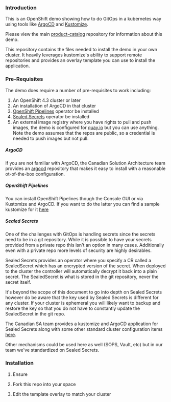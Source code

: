 ### Introduction

This is an OpenShift demo showing how to do GitOps in a kubernetes way using tools like [ArgoCD](https://argoproj.github.io/argo-cd/) and [Kustomize](https://kubernetes.io/docs/tasks/manage-kubernetes-objects/kustomization/).

Please view the main [product-catalog](https://github.com/gnunn-gitops/product-catalog) repository for information about this demo.

This repository contains the files needed to install the demo in your own cluster. It heavily leverages kustomize's ability to support remote repositories and provides an overlay template you can use to install the application.

### Pre-Requisites

The demo does require a number of pre-requisites to work including:

1. An OpenShift 4.3 cluster or later
2. An installation of ArgoCD in that cluster
3. [OpenShift Pipelines](https://www.openshift.com/learn/topics/pipelines) operator be installed
4. [Sealed Secrets](https://github.com/bitnami-labs/sealed-secrets) operator be installed
5. An external image registry where you have rights to pull and push images, the demo is configured for [quay.io](https://quay.io/repository) but you can use anything. Note the demo assumes that the repos are public, so a credential is needed to push images but not pull.

##### ArgoCD

If you are not familiar with ArgoCD, the Canadian Solution Architecture team provides an [argocd](https://github.com/redhat-canada-gitops/argocd) repository that makes it easy to install with a reasonable ot-of-the-box configuration.

##### OpenShift Pipelines

You can install OpenShift Pipelines though the Console GUI or via Kustomize and ArgoCD. If you want to do the latter you can find a sample kustomize for it [here](https://github.com/redhat-canada-gitops/catalog/tree/master/pipelines-operator/base)

##### Sealed Secrets

One of the challenges with GitOps is handling secrets since the secrets need to be in a git repository. While it is possible to have your secrets provided from a private repo this isn't an option in many cases. Additionally even with a private repo more levels of security are highly desirables.

Sealed Secrets provides an operator where you specify a CR called a SealedSecret which has an encrypted version of the secret. When deployed to the cluster the controller will automatically decrypt it back into a plain secret. The SealedSecret is what is stored in the git repository, never the secret itself.

It's beyond the scope of this document to go into depth on Sealed Secrets however do be aware that the key used by Sealed Secrets is different for any cluster. If your cluster is ephemeral you will likely want to backup and restore the key so that you do not have to constantly update the SealedSecret in the git repo.

The Canadian SA team provides a kustomize and ArgoCD application for Sealed Secrets along with some other standard cluster configuration items [here](https://github.com/redhat-canada-gitops/cluster-config).

Other mechanisms could be used here as well (SOPS, Vault, etc) but in our team we've standardized on Sealed Secrets.

### Installation

1. Ensure

2. Fork this repo into your space

3. Edit the template overlay to match your cluster
